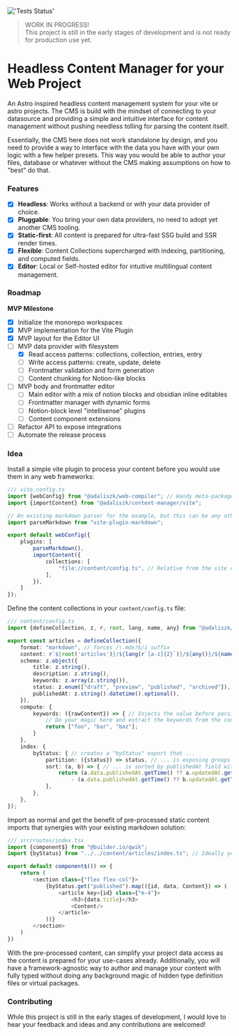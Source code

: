 !['Tests Status'](https://img.shields.io/github/actions/workflow/status/adaliszk/web-content-manager/code-quality.yml?style=for-the-badge&label=TESTS)

> WORK IN PROGRESS!  
> This project is still in the early stages of development and is not ready for production use yet.

# Headless Content Manager for your Web Project

An Astro inspired headless content management system for your vite or astro projects. The CMS is build with the mindset
of connecting to your datasource and providing a simple and intuitive interface for content management without pushing
needless tolling for parsing the content itself.

Essentially, the CMS here does not work standalone by design, and you need to provide a way to interface with the data
you have with your own logic with a few helper presets. This way you would be able to author your files, database or
whatever without the CMS making assumptions on how to "best" do that.

### Features

- [x] **Headless**: Works without a backend or with your data provider of choice.
- [x] **Pluggable**: You bring your own data providers, no need to adopt yet another CMS tooling.
- [x] **Static-first**: All content is prepared for ultra-fast SSG build and SSR render times.
- [x] **Flexible**: Content Collections supercharged with indexing, partitioning, and computed fields.
- [x] **Editor**: Local or Self-hosted editor for intuitive multilingual content management.

### Roadmap

**MVP Milestone**

- [x] Initialize the monorepo workspaces
- [x] MVP implementation for the Vite Plugin
- [x] MVP layout for the Editor UI
- [ ] MVP data provider with filesystem
  - [x] Read access patterns: collections, collection, entries, entry
  - [ ] Write access patterns: create, update, delete
  - [ ] Frontmatter validation and form generation
  - [ ] Content chunking for Notion-like blocks
- [ ] MVP body and frontmatter editor
  - [ ] Main editor with a mix of notion blocks and obsidian inline editables
  - [ ] Frontmatter manager with dynamic forms
  - [ ] Notion-block level "intellisense" plugins
  - [ ] Content component extensions
- [ ] Refactor API to expose integrations
- [ ] Automate the release process

### Idea

Install a simple vite plugin to process your content before you would use them in any web frameworks:

```typescript
/// vite.config.ts
import {webConfig} from "@adaliszk/web-compiler"; // Handy meta-package
import {importContent} from "@adaliszk/content-manager/vite";

// An existing markdown parser for the example, but this can be any other framework like Astro, Qwik-City, etc.
import parseMarkdown from "vite-plugin-markdown";

export default webConfig({
    plugins: [
        parseMarkdown(),
        importContent({
            collections: [
                "file://content/config.ts", // Relative from the vite config file
            ],
        }),
    ]
});
```

Define the content collections in your `content/config.ts` file:

```typescript
/// content/config.ts
import {defineCollection, z, r, root, lang, name, any} from "@adaliszk/content-manager";

export const articles = defineCollection({
    format: "markdown", // forces /\.mdx?$/i suffix
    content: r`${root('articles')}/${lang(r`[a-z]{2}`)}/${any()}/${name(r`[a-z0-9_-]+`)}`, // adds meaning to the path
    schema: z.object({
        title: z.string(),
        description: z.string(),
        keywords: z.array(z.string()),
        status: z.enum(["draft", "preview", "published", "archived"]),
        publishedAt: z.string().datetime().optional(),
    }),
    compute: {
        keywords: ({rawContent}) => { // Injects the value before parsing the frontmatter and persists it on change
            // Do your magic here and extract the keywords from the content
            return ["foo", "bar", "baz"];
        }
    },
    index: {
        byStatus: { // creates a "byStatus" export that ...
            partition: ({status}) => status, // ... is exposing groups of content by status field
            sort: (a, b) => { // ... is sorted by publishedAt field within each group
                return (a.data.publishedAt.getTime() ?? a.updatedAt.getTime())
                    - (a.data.publishedAt.getTime() ?? b.updatedAt.getTime());
            },
        },
    },
});
```

Import as normal and get the benefit of pre-processed static content imports that synergies with your existing
markdown solution:

```typescript jsx
/// src/routes/index.tsx
import {component$} from "@builder.io/qwik";
import {byStatus} from "../../content/articles/index.ts"; // Ideally you should add the path to your tsconfig.json

export default component$(() => {
    return (
        <section class={"flex flex-col"}>
            {byStatus.get("published").map(({id, data, Content}) => (
                <article key={id} class={"m-4"}>
                    <h3>{data.title}</h3>
                    <Content/>
                </article>
            ))}
        </section>
    )
})
```

With the pre-processed content, can simplify your project data access as the content is prepared for your use-cases
already. Additionally, you will have a framework-agnostic way to author and manage your content with fully typed without
doing any background magic of hidden type definition files or virtual packages.

### Contributing

While this project is still in the early stages of development, I would love to hear your feedback and ideas and any
contributions are welcomed!
